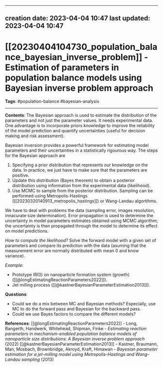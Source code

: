 
---
creation date: 2023-04-04 10:47
last updated: 2023-04-04 10:47
---
# [[20230404104730_population_balance_bayesian_inverse_problem]] - Estimation of parameters in population balance models using Bayesian inverse problem approach
__Tags__: #population-balance #bayesian-analysis  

---
__Contents__: The Bayesian approach is used to estimate the distribution of the parameters and not just the parameter values. It needs experimental data. One advantage is to incorporate priors knowledge to improve the reliability of the model prediction and quantify uncertainties (useful for decision making and risk assessment).

Bayesian inversion provides a powerful framework for estimating model parameters and their uncertainties in a statistically rigourous way.
The steps for the Bayesian approach are
1. Specifying a prior distribution that represents our knowledge on the data. In practice, we just have to make sure that the parameters are positive.
2. Update this distribution (Bayes theorem) to obtain a posterior distribution using information from the experimental data (likelihood).
3. Use MCMC to sample from the posterior distribution. Sampling can be performed using Metropolis-Hastings ([[20230320140913_metropolis_hastings]]) or Wang-Landau algortihms.

We have to deal with problems the data (sampling error, images resolution, innacurate size determination). Error propagation is used to determine the uncertainty in model parameters estimates obtained using MCMC algorithm; the uncertainty is then propagated through the model to determine its effect on model predictions.

_How to compute the likelihood?_ Solve the forward model with a given set of parameters and compare its prediction with the data (asuming that the measurement error are normally distributed with mean $0$ and know variance).

_Example_:
* Prototype IR(0) on nanoparticle formation system (growth) ([[@longEstimatingReactionParameters2022]]).
* Jet milling process ([[@kastnerBayesianParameterEstimation2013]]).

**Questions**:
* Could we do a mix between MC and Bayesian methods? Especially, use MC to do the forward pass and Bayesian for the backward pass.
* Could we use Bayes factors to compare the different models?

__References__:
[[@longEstimatingReactionParameters2022]] - Long, Bangerth, Handwerk, Whitehead, Shipman, Finke - _Estimating reaction parameters in mechanism-enabled population balance models of nanoparticle size distributions: A Bayesian inverse problem approach_ (2022)
[[@kastnerBayesianParameterEstimation2013]] - Kastner, Braumann, Man, Mosbach, Brownbridge, Akroyd, Kraft, Himawan - _Bayesian parameter estimation for a jet-milling model using Metropolis–Hastings and Wang–Landau sampling_ (2013)
